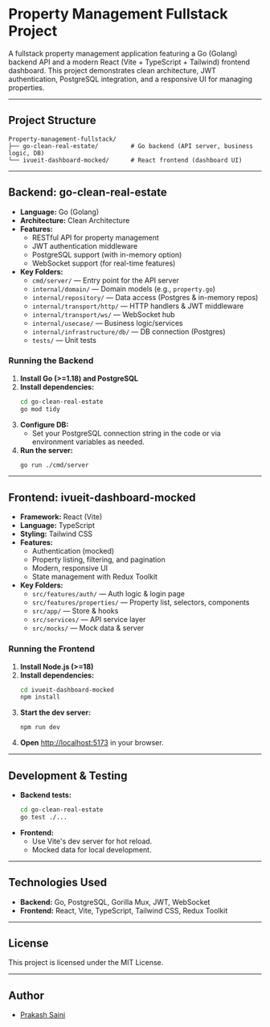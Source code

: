 # Property Management Fullstack Project

A fullstack property management application featuring a Go (Golang) backend API and a modern React (Vite + TypeScript + Tailwind) frontend dashboard. This project demonstrates clean architecture, JWT authentication, PostgreSQL integration, and a responsive UI for managing properties.

---

## Project Structure

```
Property-management-fullstack/
├── go-clean-real-estate/         # Go backend (API server, business logic, DB)
└── ivueit-dashboard-mocked/      # React frontend (dashboard UI)
```

---

## Backend: go-clean-real-estate

- **Language:** Go (Golang)
- **Architecture:** Clean Architecture
- **Features:**
  - RESTful API for property management
  - JWT authentication middleware
  - PostgreSQL support (with in-memory option)
  - WebSocket support (for real-time features)
- **Key Folders:**
  - `cmd/server/` — Entry point for the API server
  - `internal/domain/` — Domain models (e.g., `property.go`)
  - `internal/repository/` — Data access (Postgres & in-memory repos)
  - `internal/transport/http/` — HTTP handlers & JWT middleware
  - `internal/transport/ws/` — WebSocket hub
  - `internal/usecase/` — Business logic/services
  - `internal/infrastructure/db/` — DB connection (Postgres)
  - `tests/` — Unit tests

### Running the Backend

1. **Install Go (>=1.18) and PostgreSQL**
2. **Install dependencies:**
   ```sh
   cd go-clean-real-estate
   go mod tidy
   ```
3. **Configure DB:**
   - Set your PostgreSQL connection string in the code or via environment variables as needed.
4. **Run the server:**
   ```sh
   go run ./cmd/server
   ```

---

## Frontend: ivueit-dashboard-mocked

- **Framework:** React (Vite)
- **Language:** TypeScript
- **Styling:** Tailwind CSS
- **Features:**
  - Authentication (mocked)
  - Property listing, filtering, and pagination
  - Modern, responsive UI
  - State management with Redux Toolkit
- **Key Folders:**
  - `src/features/auth/` — Auth logic & login page
  - `src/features/properties/` — Property list, selectors, components
  - `src/app/` — Store & hooks
  - `src/services/` — API service layer
  - `src/mocks/` — Mock data & server

### Running the Frontend

1. **Install Node.js (>=18)**
2. **Install dependencies:**
   ```sh
   cd ivueit-dashboard-mocked
   npm install
   ```
3. **Start the dev server:**
   ```sh
   npm run dev
   ```
4. **Open** [http://localhost:5173](http://localhost:5173) in your browser.

---

## Development & Testing

- **Backend tests:**
  ```sh
  cd go-clean-real-estate
  go test ./...
  ```
- **Frontend:**
  - Use Vite's dev server for hot reload.
  - Mocked data for local development.

---

## Technologies Used

- **Backend:** Go, PostgreSQL, Gorilla Mux, JWT, WebSocket
- **Frontend:** React, Vite, TypeScript, Tailwind CSS, Redux Toolkit

---

## License

This project is licensed under the MIT License.

---

## Author

- [Prakash Saini](https://github.com/Prakash-sa)
